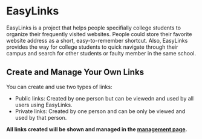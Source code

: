 # EasyLinks
EasyLinks is a project that helps people specifially college students to organize their frequently visited websites. People could store their favorite website address as a short, easy-to-remember shortcut. Also, EasyLinks provides the way for college students to quick navigate through their campus and search for other students or faulty member in the same school.

## Create and Manage Your Own Links
You can create and use two types of links:
- Public links: Created by one person but can be viewedn and used by all users using EasyLinks.
- Private links: Created by one person and can be only be viewed and used by that person.

**All links created will be shown and managed in the [management page](https://easylinks-step-2020.uc.r.appspot.com/manage.html).**
